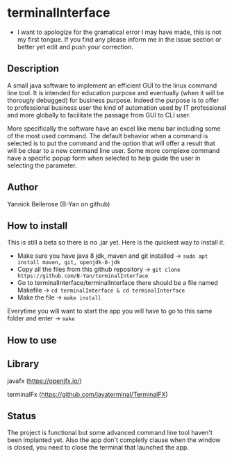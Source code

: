 # terminalInterface

- I want to apologize for the gramatical error I may have made, this is not my first tongue. If you find any please inform me in the issue section or better yet edit and push your correction.

## Description

A small java software to implement an efficient GUI to the linux command line tool. It is intended for education purpose and eventually (when it will be thorougly debugged) for business purpose. Indeed the purpose is to offer to professional business user the kind of automation used by IT professional and more globally to facilitate the passage from GUI to CLI user.

More specifically the software have an excel like menu bar including some of the most used command. The default behavior when a command is selected is to put the command and the option that will offer a result that will be clear to a new command line user. Some more complexe command have a specific popup form when selected to help guide the user in selecting the parameter.

## Author

Yannick Bellerose (B-Yan on github)

## How to install 

This is still a beta so there is no .jar yet. Here is the quickest way to install it.

- Make sure you have java 8 jdk, maven and git installed -> `sudo apt install maven, git, openjdk-8-jdk`
- Copy all the files from this github repository -> `git clone https://github.com/B-Yan/terminalInterface`
- Go to terminalInterface/terminalInterface there should be a file named Makefile -> `cd terminalInterface & cd terminalInterface`
- Make the file -> `make install`

Everytime you will want to start the app you will have to go to this same folder and enter -> `make`

## How to use

<example>

## Library

javafx (https://openjfx.io/)

terminalFx (https://github.com/javaterminal/TerminalFX)

## Status

The project is functional but some advanced command line tool haven't been implanted yet. Also the app don't completly clause when the window is closed, you need to close the terminal that launched the app.
